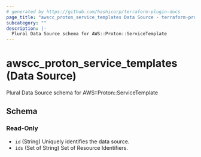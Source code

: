 ```yaml
---
# generated by https://github.com/hashicorp/terraform-plugin-docs
page_title: "awscc_proton_service_templates Data Source - terraform-provider-awscc"
subcategory: ""
description: |-
  Plural Data Source schema for AWS::Proton::ServiceTemplate
---
```


# awscc_proton_service_templates (Data Source)

Plural Data Source schema for AWS::Proton::ServiceTemplate



<!-- schema generated by tfplugindocs -->
## Schema

### Read-Only

- `id` (String) Uniquely identifies the data source.
- `ids` (Set of String) Set of Resource Identifiers.

